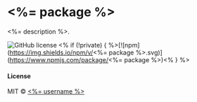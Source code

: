 # <%= package %>

<%= description %>.

![GitHub license](https://img.shields.io/badge/license-MIT-blue.svg)
<% if (!private) { %>[![npm](https://img.shields.io/npm/v/<%= package %>.svg)](https://www.npmjs.com/package/<%= package %>)<% } %>

#### License

MIT © [<%= username %>](<%= `https://github.com/${username}` %>)
